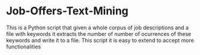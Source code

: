 # Job-Offers-Text-Mining
This is a Python script that given a whole corpus of job descriptions and a file with keywords it extracts the number of number of ocurrences of these keywords and write it to a file. This script it is easy to extend to accept more functionalities
